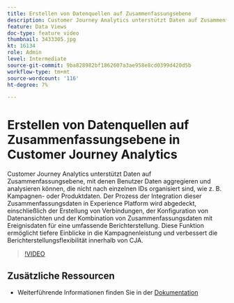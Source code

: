 ```yaml
---
title: Erstellen von Datenquellen auf Zusammenfassungsebene
description: Customer Journey Analytics unterstützt Daten auf Zusammenfassungsebene, mit denen Benutzer Daten aggregieren und analysieren können, die nicht nach einzelnen IDs organisiert sind, wie z. B. Kampagnen- oder Produktdaten.
feature: Data Views
doc-type: feature video
thumbnail: 3433305.jpg
kt: 16134
role: Admin
level: Intermediate
source-git-commit: 9ba828982bf1862607a3ae958e8cd0399d420d5b
workflow-type: tm+mt
source-wordcount: '116'
ht-degree: 7%

---
```


# Erstellen von Datenquellen auf Zusammenfassungsebene in Customer Journey Analytics

Customer Journey Analytics unterstützt Daten auf Zusammenfassungsebene, mit denen Benutzer Daten aggregieren und analysieren können, die nicht nach einzelnen IDs organisiert sind, wie z. B. Kampagnen- oder Produktdaten. Der Prozess der Integration dieser Zusammenfassungsdaten in Experience Platform wird abgedeckt, einschließlich der Erstellung von Verbindungen, der Konfiguration von Datenansichten und der Kombination von Zusammenfassungsdaten mit Ereignisdaten für eine umfassende Berichterstellung. Diese Funktion ermöglicht tiefere Einblicke in die Kampagnenleistung und verbessert die Berichterstellungsflexibilität innerhalb von CJA.

>[!VIDEO](https://video.tv.adobe.com/v/3433305/?quality=12&learn=on)

## Zusätzliche Ressourcen

* Weiterführende Informationen finden Sie in der [Dokumentation](https://experienceleague.adobe.com/en/docs/analytics-platform/using/cja-dataviews/summary-data)
